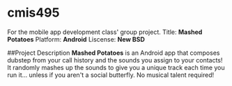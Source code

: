 # cmis495
For the mobile app development class' group project.
Title: **Mashed Potatoes**
Platform: **Android**
Liscense: **New BSD**

##Project Description
__Mashed Potatoes__ is an Android app that composes dubstep from your call history and the sounds you assign to your contacts!
 It randomly mashes up the sounds to give you a unique track each time you run it... unless if you aren't a social butterfly.
 No musical talent required!
